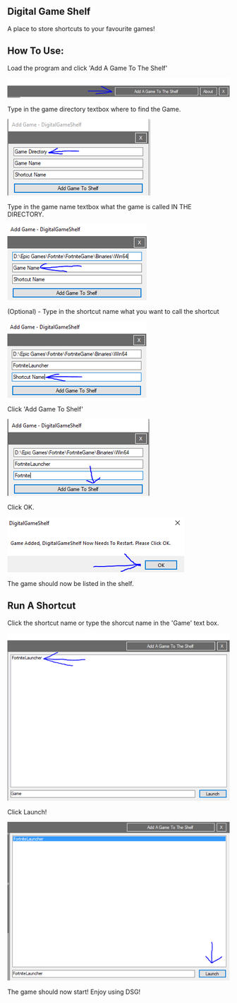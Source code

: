 ## Digital Game Shelf

A place to store shortcuts to your favourite games!

## How To Use:

Load the program and click 'Add A Game To The Shelf'

![screenshot](Assets_Pic_1.PNG)

Type in the game directory textbox where to find the Game.

![screenshot](Assets_Pic_2.PNG)

Type in the game name textbox what the game is called IN THE DIRECTORY.

![screenshot](Assets_Pic_3.PNG)

(Optional) - Type in the shortcut name what you want to call the shortcut

![screenshot](Assets_Pic_3_(Optional).PNG)

Click 'Add Game To Shelf'

![screenshot](Assets_Pic_4.PNG)

Click OK.

![screenshot](Assets_Pic_5.PNG)

The game should now be listed in the shelf.

## Run A Shortcut

Click the shortcut name or type the shorcut name in the 'Game' text box.

![screenshot](Assets_Pic_6.PNG)

Click Launch!

![screenshot](Assets_Pic_7.PNG)

The game should now start! Enjoy using DSG!
